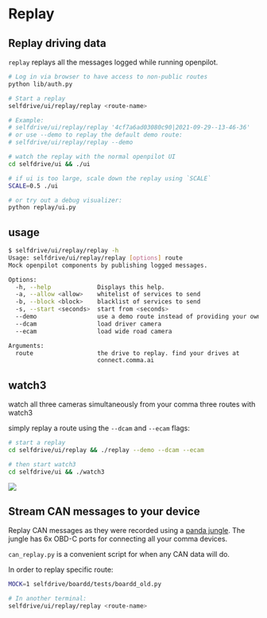 # Replay

## Replay driving data

`replay` replays all the messages logged while running openpilot.

```bash
# Log in via browser to have access to non-public routes
python lib/auth.py

# Start a replay
selfdrive/ui/replay/replay <route-name>

# Example:
# selfdrive/ui/replay/replay '4cf7a6ad03080c90|2021-09-29--13-46-36'
# or use --demo to replay the default demo route:
# selfdrive/ui/replay/replay --demo

# watch the replay with the normal openpilot UI
cd selfdrive/ui && ./ui

# if ui is too large, scale down the replay using `SCALE`
SCALE=0.5 ./ui

# or try out a debug visualizer:
python replay/ui.py
```

## usage
``` bash
$ selfdrive/ui/replay/replay -h
Usage: selfdrive/ui/replay/replay [options] route
Mock openpilot components by publishing logged messages.

Options:
  -h, --help             Displays this help.
  -a, --allow <allow>    whitelist of services to send
  -b, --block <block>    blacklist of services to send
  -s, --start <seconds>  start from <seconds>
  --demo                 use a demo route instead of providing your own
  --dcam                 load driver camera
  --ecam                 load wide road camera

Arguments:
  route                  the drive to replay. find your drives at
                         connect.comma.ai
```

## watch3

watch all three cameras simultaneously from your comma three routes with watch3

simply replay a route using the `--dcam` and `--ecam` flags:

```bash
# start a replay
cd selfdrive/ui/replay && ./replay --demo --dcam --ecam

# then start watch3
cd selfdrive/ui && ./watch3
```

![](https://i.imgur.com/IeaOdAb.png)

## Stream CAN messages to your device

Replay CAN messages as they were recorded using a [panda jungle](https://comma.ai/shop/products/panda-jungle). The jungle has 6x OBD-C ports for connecting all your comma devices.

`can_replay.py` is a convenient script for when any CAN data will do.

In order to replay specific route:
```bash
MOCK=1 selfdrive/boardd/tests/boardd_old.py

# In another terminal:
selfdrive/ui/replay/replay <route-name>
```
